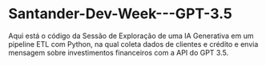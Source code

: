 # Santander-Dev-Week---GPT-3.5

Aqui está o código da Sessão de Exploração de uma IA Generativa em um pipeline ETL com Python, na qual coleta dados
de clientes e crédito e envia mensagem sobre investimentos financeiros com a API do
GPT 3.5.

